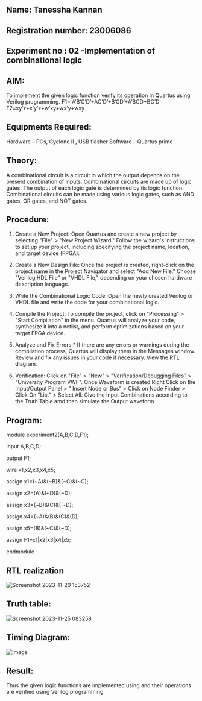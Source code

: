 ## Name: Tanessha Kannan
## Registration number: 23006086


## Experiment no : 02 -Implementation of combinational logic

## AIM:
To implement the given logic function verify its operation in Quartus using Verilog programming.
F1= A’B’C’D’+AC’D’+B’CD’+A’BCD+BC’D
F2=xy’z+x’y’z+w’xy+wx’y+wxy

## Equipments Required:
Hardware – PCs, Cyclone II , USB flasher
Software – Quartus prime

## Theory:
 A combinational circuit is a circuit in which the output depends on the present combination of
inputs. Combinational circuits are made up of logic gates. The output of each logic gate is
determined by its logic function. Combinational circuits can be made using various logic gates,
such as AND gates, OR gates, and NOT gates.
## Procedure:

1. Create a New Project:
Open Quartus and create a new project by selecting "File" > "New Project Wizard."
Follow the wizard's instructions to set up your project, including specifying the project
name, location, and target device (FPGA).

2. Create a New Design File:
Once the project is created, right-click on the project name in the Project Navigator and
select "Add New File."
Choose "Verilog HDL File" or "VHDL File," depending on your chosen hardware description
language.

3. Write the Combinational Logic Code:
Open the newly created Verilog or VHDL file and write the code for your combinational
logic.

4. Compile the Project:
To compile the project, click on "Processing" > "Start Compilation" in the menu.
Quartus will analyze your code, synthesize it into a netlist, and perform optimizations
based on your target FPGA device.

5. Analyze and Fix Errors:*
If there are any errors or warnings during the compilation process, Quartus will display
them in the Messages window.
Review and fix any issues in your code if necessary.
View the RTL diagram.

6. Verification:
Click on "File" > "New" > "Verification/Debugging Files" > "University Program VWF".
Once Waveform is created Right Click on the Input/Output Panel > " Insert Node or Bus" >
Click on Node Finder > Click On "List" > Select All.
Give the Input Combinations according to the Truth Table amd then simulate the Output
waveform

## Program:

module experiment2(A,B,C,D,F1);

input A,B,C,D;

output F1;

wire x1,x2,x3,x4,x5;

assign x1=(~A)&(~B)&(~C)&(~C);

assign x2=(A)&(~D)&(~D);

assign x3=(~B)&(C)&( ~D);

assign x4=(~A)&(B)&(C)&(D);

assign x5=(B)&(~C)&(~D);

assign F1=x1|x2|x3|x4|x5;

endmodule

## RTL realization

![Screenshot 2023-11-20 153752](https://github.com/Tanessha/Experiment--02-Implementation-of-combinational-logic-/assets/140876194/e6bf6591-9a7d-4132-a6ef-bb1a092c1528)

## Truth table:
![Screenshot 2023-11-25 083258](https://github.com/Tanessha/Experiment--02-Implementation-of-combinational-logic-/assets/140876194/9c776fc0-ddf7-4aaa-878d-ce110068edca)


## Timing Diagram:
![image](https://github.com/Tanessha/Experiment--02-Implementation-of-combinational-logic-/assets/140876194/8c9a6b2b-0cdb-46a4-92d3-ecb9faa9e8cf)


## Result:
Thus the given logic functions are implemented using  and their operations are verified using Verilog programming.
